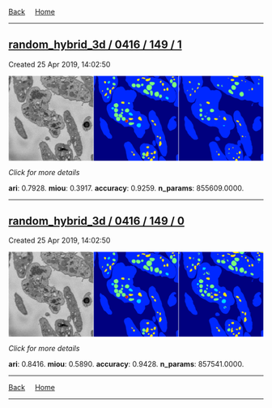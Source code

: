 
[Back](..)&nbsp;&nbsp;&nbsp;&nbsp;&nbsp;[Home](https://leapmanlab.github.io/snapshots)

---

<div class="summary"><a href="1"><h2>random_hybrid_3d / 0416 / 149 / 1</h2></a><p>Created 25 Apr 2019, 14:02:50
</p><a href="1"><img src="1/media/summary.png" align="center"></a><p>
<i>Click for more details</i>
</p></div>

**ari**: 0.7928. **miou**: 0.3917. **accuracy**: 0.9259. **n_params**: 855609.0000. 

---

<div class="summary"><a href="0"><h2>random_hybrid_3d / 0416 / 149 / 0</h2></a><p>Created 25 Apr 2019, 14:02:50
</p><a href="0"><img src="0/media/summary.png" align="center"></a><p>
<i>Click for more details</i>
</p></div>

**ari**: 0.8416. **miou**: 0.5890. **accuracy**: 0.9428. **n_params**: 857541.0000. 

---

[Back](..)&nbsp;&nbsp;&nbsp;&nbsp;&nbsp;[Home](https://leapmanlab.github.io/snapshots)

---